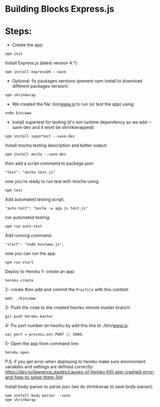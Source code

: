 # Building Blocks Express.js

# Steps:

- Create the app:
```
npm init
```

Install Express.js (latest version 4.*):
```
npm install express@4 --save
```

- Optional: fix packages versions (prevent npm install to download
different packages version):
```
npm shrinkwrap
```
- We created the file: bin/www.js to run (or test the app) using:
```
node bin/www
```
- Install supertest for testing (it's not runtime dependency so we add --save-dev and it wont be shrinkwrapped):
```
npm install supertest --save-dev
```

Install mocha testing description and better output:
```
npm install mocha --save-dev
```
then add a script command to package.json
```
"test": "mocha test.js"
```
now you're ready to run test with mocha using:
```
npm test
```
Add automated testing script:
```
"auto-test": "mocha -w app.js test.js"
```
run automated testing:
```
npm run auto-test
```
Add running command:
```
"start": "node bin/www.js",
```
now you can run the app:
```
npm run start
```

Deploy to Heroku
1- create an app:
```
heroku create
```
2- create then add and commit the `Procfile` with this content:
```
web: ./bin/www
```
3- Push the code to the created heorku remote master branch:
```
git push heroku master
```
4- Fix port number on heorku by add this line to ./bin/www.js:
```
var port = process.env.PORT || 3000;
```
5- Open the app from command line:
```
heroku open
```

P.S. if you get error when deploying to heroku make sure environment variables and settings are defined correctly:
https://dev.to/lawrence_eagles/causes-of-heroku-h10-app-crashed-error-and-how-to-solve-them-3jnl


Install body-parser to parse json (we do shrinkwrap to save body-parser):
```
npm install body-parser --save
npm shrinkwrap
```
